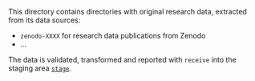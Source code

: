 This directory contains directories with original research data, extracted from its data sources:

- `zenodo-XXXX` for research data publications from Zenodo
- ...

The data is validated, transformed and reported with `receive` into the staging area [`stage`](../stage).
